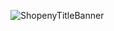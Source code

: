 ![ShopenyTitleBanner](https://github.com/user-attachments/assets/2f1b3560-4f99-4b5e-8af0-2c11a7011f0b)
